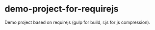 # demo-project-for-requirejs
Demo project based on requirejs (gulp for build, r.js for js compression).
